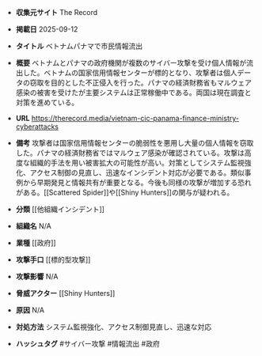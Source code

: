 - **収集元サイト**
The Record

- **掲載日**
2025-09-12

- **タイトル**
ベトナムパナマで市民情報流出

- **概要**
ベトナムとパナマの政府機関が複数のサイバー攻撃を受け個人情報が流出した。ベトナムの国家信用情報センターが標的となり、攻撃者は個人データの窃取を目的とした不正侵入を行った。パナマの経済財務省もマルウェア感染の被害を受けたが主要システムは正常稼働中である。両国は現在調査と対策を進めている。

- **URL**
https://therecord.media/vietnam-cic-panama-finance-ministry-cyberattacks

- **備考**
攻撃者は国家信用情報センターの脆弱性を悪用し大量の個人情報を窃取した。パナマの経済財務省ではマルウェア感染が確認されている。攻撃は高度な組織的手法を用い被害拡大の可能性が高い。対策としてシステム監視強化、アクセス制御の見直し、迅速なインシデント対応が必要である。類似事例から早期発見と情報共有が重要となる。今後も同様の攻撃が増加する恐れがある。[[Scattered Spider]]や[[Shiny Hunters]]の関与が疑われる。

- **分類**
[[他組織インシデント]]

- **組織名**
N/A

- **業種**
[[政府]]

- **攻撃手口**
[[標的型攻撃]]

- **攻撃影響**
N/A

- **脅威アクター**
[[Shiny Hunters]]

- **原因**
N/A

- **対処方法**
システム監視強化、アクセス制御見直し、迅速な対応

- **ハッシュタグ**
#サイバー攻撃 #情報流出 #政府
